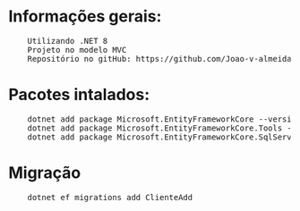 # Informações gerais:
<pre>
    Utilizando .NET 8
    Projeto no modelo MVC
    Repositório no gitHub: https://github.com/Joao-v-almeida/EntityFramework
</pre>

# Pacotes intalados:
<pre>
    dotnet add package Microsoft.EntityFrameworkCore --version 8.0.1
    dotnet add package Microsoft.EntityFrameworkCore.Tools --version 8.0.1
    dotnet add package Microsoft.EntityFrameworkCore.SqlServer --version 8.0.1
</pre>

# Migração
<pre>
    dotnet ef migrations add ClienteAdd
</pre>